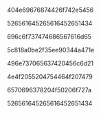 404e69676874426f742e5456

526561645265616452651434

696c6f737474686567616d65

5c818a0be2f35ee90344a471e

496e737065637420456c6d21

4e4f2055204754464f207479

6570696378204f50206f727a

526561645265616452651434
